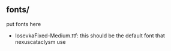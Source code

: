 

## fonts/

put fonts here

 - IosevkaFixed-Medium.ttf: this should be the default font that nexuscataclysm use
